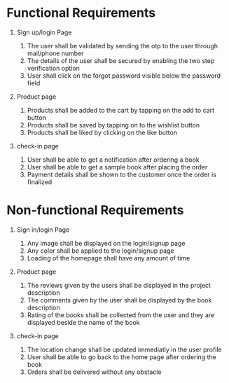 # Functional Requirements 
1. Sign up/login Page
     1. The user shall be validated by sending the otp to the user through mail/phone number
     2. The details of the user shall be secured by enabling the two step verification option
     3. User shall click on the forgot password visible below the password field 

2. Product page
      1. Products shall be added to the cart by tapping on the add to cart button
      2. Products shall be saved by tapping on to the wishlist button
      3. Products shall be liked by clicking on the like button 


3. check-in page
     1. User shall be able to get a notification after ordering a book
     2. User shall be able to get a sample book after placing the order
     3. Payment details shall be shown to the customer once the order is finalized 


# Non-functional Requirements
1. Sign in/login Page
      1. Any image shall be displayed on the login/signup page
      2. Any color shall be applied to the login/signup page
      3. Loading of the homepage shall have any amount of time


2. Product page
      1. The reviews given by the users shall be displayed in the project description
      2. The comments given by the user shall be displayed by the book description
      3. Rating of the books shall be collected from the user and they are displayed beside the name of the book


3. check-in page
     1. The location change shall be updated immediatly in the user profile
     2. User shall be able to go back to the home page after ordering the book
     3. Orders shall be delivered without any obstacle
   